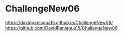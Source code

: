 # ChallengeNew06

https://davidpaniagua15.github.io/ChallengeNew06/
https://github.com/DavidPaniagua15/ChallengeNew06
